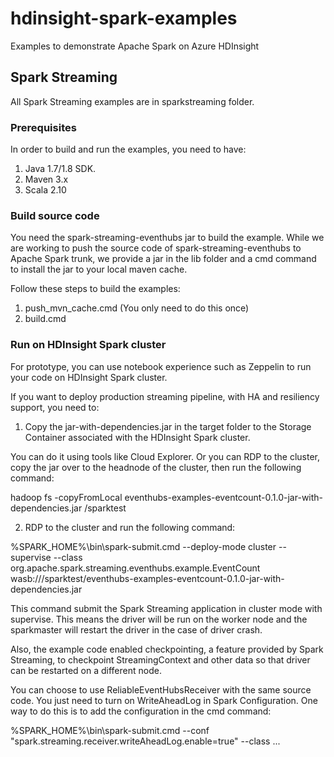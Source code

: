 # hdinsight-spark-examples
Examples to demonstrate Apache Spark on Azure HDInsight

## Spark Streaming
All Spark Streaming examples are in sparkstreaming folder.

### Prerequisites
In order to build and run the examples, you need to have:

1. Java 1.7/1.8 SDK.
2. Maven 3.x
3. Scala 2.10

### Build source code
You need the spark-streaming-eventhubs jar to build the example. While we are working to push the source code of spark-streaming-eventhubs to Apache Spark trunk, we provide a jar in the lib folder and a cmd command to install the jar to your local maven cache.

Follow these steps to build the examples:
1. push_mvn_cache.cmd (You only need to do this once)
2. build.cmd

### Run on HDInsight Spark cluster
For prototype, you can use notebook experience such as Zeppelin to run your code on HDInsight Spark cluster.

If you want to deploy production streaming pipeline, with HA and resiliency support, you need to:

1) Copy the jar-with-dependencies.jar in the target folder to the Storage Container associated with the HDInsight Spark cluster. 

You can do it using tools like Cloud Explorer. Or you can RDP to the cluster, copy the jar over to the headnode of the cluster, then run the following command:

  hadoop fs -copyFromLocal eventhubs-examples-eventcount-0.1.0-jar-with-dependencies.jar /sparktest

2) RDP to the cluster and run the following command:

  %SPARK_HOME%\bin\spark-submit.cmd --deploy-mode cluster --supervise --class org.apache.spark.streaming.eventhubs.example.EventCount wasb:///sparktest/eventhubs-examples-eventcount-0.1.0-jar-with-dependencies.jar <checkpointDirectory> <policyname> <policykey> <namespace> <name> <partitionCount> <consumerGroup> <outputDirectory>

This command submit the Spark Streaming application in cluster mode with supervise. This means the driver will be run on the worker node and the sparkmaster will restart the driver in the case of driver crash.

Also, the example code enabled checkpointing, a feature provided by Spark Streaming, to checkpoint StreamingContext and other data so that driver can be restarted on a different node.

You can choose to use ReliableEventHubsReceiver with the same source code. You just need to turn on WriteAheadLog in Spark Configuration. One way to do this is to add the configuration in the cmd command:

  %SPARK_HOME%\bin\spark-submit.cmd --conf "spark.streaming.receiver.writeAheadLog.enable=true" --class ...

